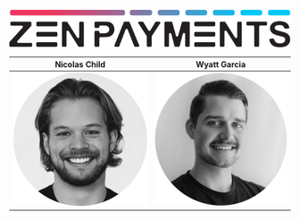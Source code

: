 ![Zen Payments Logo](https://github.com/Zen-Payments/.github/blob/main/photos/logo.svg?raw=true)

| Nicolas Child | Wyatt Garcia |
|:-------------:|:------------:|
| ![Nicolas Child](https://github.com/Zen-Payments/.github/blob/main/photos/nick.png?raw=true) | ![Wyatt Garcia](https://github.com/Zen-Payments/.github/blob/main/photos/wyatt.png?raw=true) |
